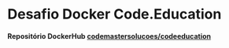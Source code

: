 # Desafio Docker Code.Education

#### Repositório DockerHub [codemastersolucoes/codeeducation](https://hub.docker.com/repository/docker/codemastersolucoes/codeeducation)